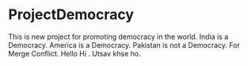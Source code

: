 # ProjectDemocracy
This is new project for promoting democracy in the world.
India is a Democracy.
America is a Democracy.
Pakistan is not a Democracy.
For Merge Conflict.
Hello Hi .
Utsav khse ho.

